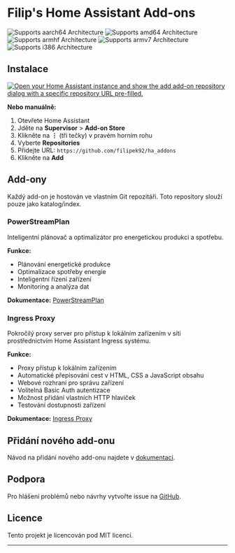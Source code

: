 # Filip's Home Assistant Add-ons

![Supports aarch64 Architecture][aarch64-shield]
![Supports amd64 Architecture][amd64-shield]
![Supports armhf Architecture][armhf-shield]
![Supports armv7 Architecture][armv7-shield]
![Supports i386 Architecture][i386-shield]

## Instalace

[![Open your Home Assistant instance and show the add add-on repository dialog with a specific repository URL pre-filled.](https://my.home-assistant.io/badges/supervisor_add_addon_repository.svg)](https://my.home-assistant.io/redirect/supervisor_add_addon_repository/?repository_url=https%3A%2F%2Fgithub.com%2Ffilipek92%2Fha_addons)

**Nebo manuálně:**

1. Otevřete Home Assistant
2. Jděte na **Supervisor** > **Add-on Store**
3. Klikněte na **⋮** (tři tečky) v pravém horním rohu
4. Vyberte **Repositories**
5. Přidejte URL: `https://github.com/filipek92/ha_addons`
6. Klikněte na **Add**

## Add-ony

Každý add-on je hostován ve vlastním Git repozitáři. Toto repository slouží pouze jako katalog/index.

### PowerStreamPlan

Inteligentní plánovač a optimalizátor pro energetickou produkci a spotřebu.

**Funkce:**
- Plánování energetické produkce
- Optimalizace spotřeby energie
- Inteligentní řízení zařízení
- Monitoring a analýza dat

**Dokumentace:** [PowerStreamPlan](https://github.com/filipek92/power-stream-plan)

### Ingress Proxy

Pokročilý proxy server pro přístup k lokálním zařízením v síti prostřednictvím Home Assistant Ingress systému.

**Funkce:**
- Proxy přístup k lokálním zařízením
- Automatické přepisování cest v HTML, CSS a JavaScript obsahu
- Webové rozhraní pro správu zařízení
- Volitelná Basic Auth autentizace
- Možnost přidání vlastních HTTP hlaviček
- Testování dostupnosti zařízení

**Dokumentace:** [Ingress Proxy](https://github.com/filipek92/ingress-proxy)

## Přidání nového add-onu

Návod na přidání nového add-onu najdete v [dokumentaci](./docs/add-addon.md).

## Podpora

Pro hlášení problémů nebo návrhy vytvořte issue na [GitHub](https://github.com/filipek92/ha_addons/issues).

## Licence

Tento projekt je licencován pod MIT licencí.

---

[aarch64-shield]: https://img.shields.io/badge/aarch64-yes-green.svg
[amd64-shield]: https://img.shields.io/badge/amd64-yes-green.svg
[armhf-shield]: https://img.shields.io/badge/armhf-yes-green.svg
[armv7-shield]: https://img.shields.io/badge/armv7-yes-green.svg
[i386-shield]: https://img.shields.io/badge/i386-yes-green.svg
